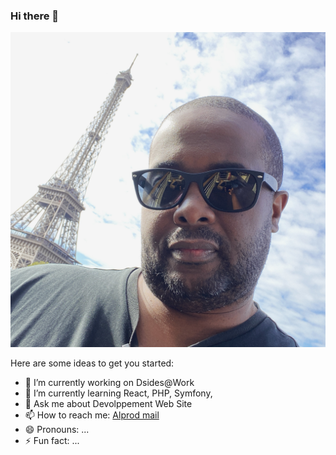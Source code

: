 ### Hi there 👋
![Cover](https://github.com/Alprod/Alprod/blob/19692868cb25eda0e154fda4fc07046f989d7c49/img/D4A602EF-0FD9-4416-8DDC-03E562F6F559.jpg)


Here are some ideas to get you started:

- 🔭 I’m currently working on Dsides@Work
- 🌱 I’m currently learning React, PHP, Symfony, 
- 💬 Ask me about Devolppement Web Site
- 📫 How to reach me: [Alprod mail](mailto:alprod81@gmail.com)
- 😄 Pronouns: ...
- ⚡ Fun fact: ...

